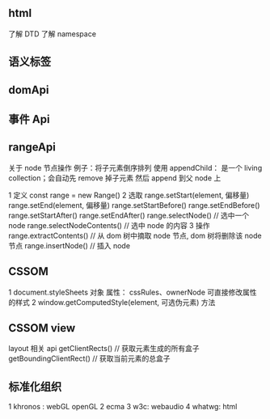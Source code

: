<!--
 * @Description:
 * @Autor: lida
 * @Date: 2020-11-27 13:57:18
 * @LastEditors: lida
 * @LastEditTime: 2021-03-04 09:17:45
 * @FilePath: \Frontend-07-Template\Week13\README.md
-->

## html

了解 DTD
了解 namespace

## 语义标签

## domApi

## 事件 Api

## rangeApi

关于 node 节点操作
例子：将子元素倒序排列
使用 appendChild： 是一个 living collection；会自动先 remove 掉子元素 然后 append 到父 node 上

1 定义
const range = new Range()
2 选取
range.setStart(element, 偏移量)
range.setEnd(element, 偏移量)
range.setStartBefore()
range.setEndBefore()
range.setStartAfter()
range.setEndAfter()
range.selectNode() // 选中一个 node
range.selectNodeContents() // 选中 node 的内容
3 操作
range.extractContents() // 从 dom 树中摘取 node 节点, dom 树将删除该 node 节点
range.insertNode() // 插入 node

## CSSOM

1 document.styleSheets 对象
属性： cssRules、ownerNode
可直接修改属性的样式
2 window.getComputedStyle(element, 可选伪元素) 方法

## CSSOM view

layout 相关 api
getClientRects() // 获取元素生成的所有盒子
getBoundingClientRect() // 获取当前元素的总盒子

## 标准化组织

1 khronos : webGL openGL
2 ecma
3 w3c: webaudio
4 whatwg: html
